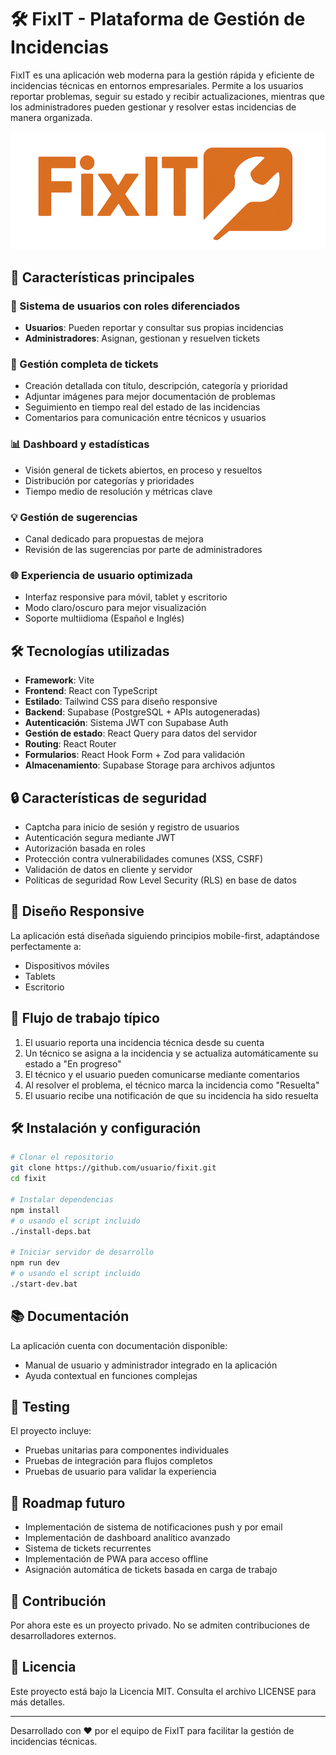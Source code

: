 # 🛠️ FixIT - Plataforma de Gestión de Incidencias

FixIT es una aplicación web moderna para la gestión rápida y eficiente de incidencias técnicas en entornos empresariales. Permite a los usuarios reportar problemas, seguir su estado y recibir actualizaciones, mientras que los administradores pueden gestionar y resolver estas incidencias de manera organizada.

![FixIT Logo](public/Fixit-LOGO.png)

## 🚀 Características principales

### 👤 Sistema de usuarios con roles diferenciados
- **Usuarios**: Pueden reportar y consultar sus propias incidencias
- **Administradores**: Asignan, gestionan y resuelven tickets

### 🎫 Gestión completa de tickets
- Creación detallada con título, descripción, categoría y prioridad
- Adjuntar imágenes para mejor documentación de problemas
- Seguimiento en tiempo real del estado de las incidencias
- Comentarios para comunicación entre técnicos y usuarios

### 📊 Dashboard y estadísticas
- Visión general de tickets abiertos, en proceso y resueltos
- Distribución por categorías y prioridades
- Tiempo medio de resolución y métricas clave

### 💡 Gestión de sugerencias
- Canal dedicado para propuestas de mejora
- Revisión de las sugerencias por parte de administradores

### 🌐 Experiencia de usuario optimizada
- Interfaz responsive para móvil, tablet y escritorio
- Modo claro/oscuro para mejor visualización
- Soporte multiidioma (Español e Inglés)

## 🛠️ Tecnologías utilizadas

- **Framework**: Vite
- **Frontend**: React con TypeScript
- **Estilado**: Tailwind CSS para diseño responsive
- **Backend**: Supabase (PostgreSQL + APIs autogeneradas)
- **Autenticación**: Sistema JWT con Supabase Auth
- **Gestión de estado**: React Query para datos del servidor
- **Routing**: React Router
- **Formularios**: React Hook Form + Zod para validación
- **Almacenamiento**: Supabase Storage para archivos adjuntos

## 🔒 Características de seguridad

- Captcha para inicio de sesión y registro de usuarios
- Autenticación segura mediante JWT
- Autorización basada en roles
- Protección contra vulnerabilidades comunes (XSS, CSRF)
- Validación de datos en cliente y servidor
- Políticas de seguridad Row Level Security (RLS) en base de datos

## 📱 Diseño Responsive

La aplicación está diseñada siguiendo principios mobile-first, adaptándose perfectamente a:
- Dispositivos móviles
- Tablets
- Escritorio

## 🚀 Flujo de trabajo típico

1. El usuario reporta una incidencia técnica desde su cuenta
2. Un técnico se asigna a la incidencia y se actualiza automáticamente su estado a "En progreso"
3. El técnico y el usuario pueden comunicarse mediante comentarios
4. Al resolver el problema, el técnico marca la incidencia como "Resuelta"
5. El usuario recibe una notificación de que su incidencia ha sido resuelta

## 🛠️ Instalación y configuración

```bash
# Clonar el repositorio
git clone https://github.com/usuario/fixit.git
cd fixit

# Instalar dependencias
npm install
# o usando el script incluido
./install-deps.bat

# Iniciar servidor de desarrollo
npm run dev
# o usando el script incluido
./start-dev.bat
```

## 📚 Documentación

La aplicación cuenta con documentación disponible:
- Manual de usuario y administrador integrado en la aplicación
- Ayuda contextual en funciones complejas

## 🧪 Testing

El proyecto incluye:
- Pruebas unitarias para componentes individuales
- Pruebas de integración para flujos completos
- Pruebas de usuario para validar la experiencia

## 🌱 Roadmap futuro

- Implementación de sistema de notificaciones push y por email
- Implementación de dashboard analítico avanzado
- Sistema de tickets recurrentes
- Implementación de PWA para acceso offline
- Asignación automática de tickets basada en carga de trabajo

## 👥 Contribución

Por ahora este es un proyecto privado. No se admiten contribuciones de desarrolladores externos.

## 📄 Licencia

Este proyecto está bajo la Licencia MIT. Consulta el archivo LICENSE para más detalles.

---

Desarrollado con ❤️ por el equipo de FixIT para facilitar la gestión de incidencias técnicas.


